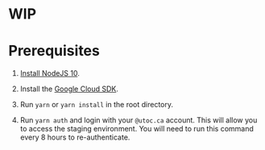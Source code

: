 # WIP

# Prerequisites

1. [Install NodeJS 10](https://nodejs.org/en/download/).

2. Install the [Google Cloud SDK](https://cloud.google.com/sdk/docs).

3. Run `yarn` or `yarn install` in the root directory.

4. Run `yarn auth` and login with your `@utoc.ca` account.
This will allow you to access the staging environment.
You will need to run this command every 8 hours to re-authenticate.